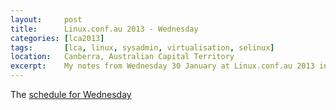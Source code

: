 ```yaml
---
layout:     post
title:      Linux.conf.au 2013 - Wednesday
categories: [lca2013]
tags:       [lca, linux, sysadmin, virtualisation, selinux]
location:   Canberra, Australian Capital Territory
excerpt:    My notes from Wednesday 30 January at Linux.conf.au 2013 in Canberra.
---
```


The [schedule for Wednesday][20130130]

[20130130]: http://lca2013.linux.org.au/programme/schedule/wednesday
